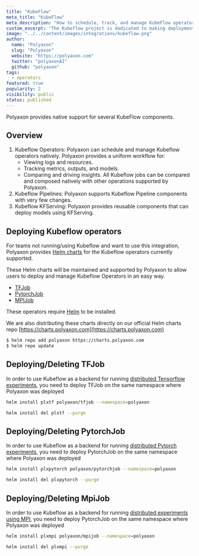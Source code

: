 ```yaml
---
title: "KubeFlow"
meta_title: "KubeFlow"
meta_description: "How to schedule, track, and manage KubeFlow operators on Polyaxon. Polyaxon can schedule and manage KubeFlow operators natively."
custom_excerpt: "The Kubeflow project is dedicated to making deployments of machine learning (ML) workflows on Kubernetes simple, portable and scalable."
image: "../../content/images/integrations/kubeflow.png"
author:
  name: "Polyaxon"
  slug: "Polyaxon"
  website: "https://polyaxon.com"
  twitter: "polyaxonAI"
  github: "polyaxon"
tags: 
  - operators
featured: true
popularity: 2
visibility: public
status: published
---
```


Polyaxon provides native support for several KubeFlow components.

## Overview

 1. Kubeflow Operators:
    Polyaxon can schedule and manage Kubeflow operators natively. Polyaxon provides a uniform workflow for:
     * Viewing logs and resources.
     * Tracking metrics, outputs, and models.
     * Comparing and driving insights.
    All Kubeflow jobs can be compared and composed natively with other operations supported by Polyaxon.
 2. Kubeflow Pipelines:
    Polyaxon supports Kubeflow Pipeline components with very few changes.
 3. Kubeflow KFServing:
    Polyaxon provides reusable components that can deploy models using KFServing.
      
## Deploying Kubeflow operators

For teams not running/using Kubeflow and want to use this integration, 
Polyaxon provides [Helm charts](https://github.com/polyaxon/polyaxon-charts/tree/master/kubeflow) for the Kubeflow operators currently supported.

These Helm charts will be maintained and supported by Polyaxon to allow users to deploy and manage Kubeflow Operators in an easy way.

 * [TFJob](https://github.com/polyaxon/polyaxon-charts/tree/master/kubeflow/tfjob)
 * [PytorchJob](https://github.com/polyaxon/polyaxon-charts/tree/master/kubeflow/pytorchjob)
 * [MPIJob](https://github.com/polyaxon/polyaxon-charts/tree/master/kubeflow/tfjob)
 
These operators require [Helm](https://helm.sh/docs/intro/install/) to be installed.

We are also distributing these charts directly on our official Helm charts repo [https://charts.polyaxon.com](https://charts.polyaxon.com)

```bash
$ helm repo add polyaxon https://charts.polyaxon.com
$ helm repo update
```

## Deploying/Deleting TFJob

In order to use Kubeflow as a backend for running [distributed Tensorflow experiments](/integrations/tfjob/), 
you need to deploy TFJob on the same namespace where Polyaxon was deployed

```bash
helm install plxtf polyaxon/tfjob --namespace=polyaxon
```

```bash
helm install del plxtf --purge
```
  
## Deploying/Deleting PytorchJob

In order to use Kubeflow as a backend for running [distributed Pytorch experiments](/integrations/pytorchjob/), 
you need to deploy PytorchJob on the same namespace where Polyaxon was deployed

```bash
helm install plxpytorch polyaxon/pytorchjob --namespace=polyaxon
```

```bash
helm install del plxpytorch --purge
```

## Deploying/Deleting MpiJob

In order to use Kubeflow as a backend for running [distributed experiments using MPI](/integrations/mpijob/), 
you need to deploy PytorchJob on the same namespace where Polyaxon was deployed

```bash
helm install plxmpi polyaxon/mpijob --namespace=polyaxon
```

```bash
helm install del plxmpi --purge
```
